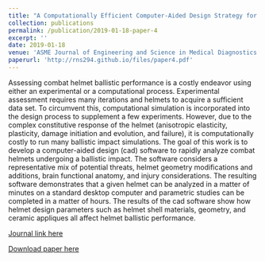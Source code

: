 ```yaml
---
title: "A Computationally Efficient Computer-Aided Design Strategy for Iterative Combat Helmet Design and Analysis"
collection: publications
permalink: /publication/2019-01-18-paper-4
excerpt: ''
date: 2019-01-18
venue: 'ASME Journal of Engineering and Science in Medical Diagnostics and Therapy'
paperurl: 'http://rns294.github.io/files/paper4.pdf'
---
```


Assessing combat helmet ballistic performance is a costly endeavor using either an experimental or a computational process. Experimental assessment requires many iterations and helmets to acquire a sufficient data set. To circumvent this, computational simulation is incorporated into the design process to supplement a few experiments. However, due to the complex constitutive response of the helmet (anisotropic elasticity, plasticity, damage initiation and evolution, and failure), it is computationally costly to run many ballistic impact simulations. The goal of this work is to develop a computer-aided design (cad) software to rapidly analyze combat helmets undergoing a ballistic impact. The software considers a representative mix of potential threats, helmet geometry modifications and additions, brain functional anatomy, and injury considerations. The resulting software demonstrates that a given helmet can be analyzed in a matter of minutes on a standard desktop computer and parametric studies can be completed in a matter of hours. The results of the cad software show how helmet design parameters such as helmet shell materials, geometry, and ceramic appliques all affect helmet ballistic performance.

[Journal link here](https://doi.org/10.1115/1.4041975)

[Download paper here](http://rns294.github.io/files/paper4.pdf)
